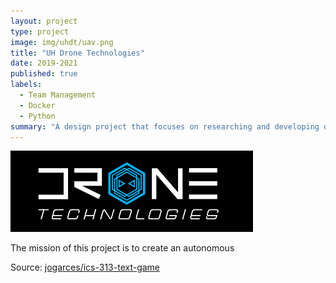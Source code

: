 ```yaml
---
layout: project
type: project
image: img/uhdt/uav.png
title: "UH Drone Technologies"
date: 2019-2021
published: true
labels:
  - Team Management
  - Docker
  - Python
summary: "A design project that focuses on researching and developing drone technologies."
---
```


<img class="img-fluid" src="../img/uhdt/uhdtlogo.png">

The mission of this project is to create an autonomous 


Source: <a href="https://github.com/jogarces/ics-313-text-game"><i class="large github icon "></i>jogarces/ics-313-text-game</a>
